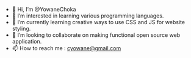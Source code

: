 - 👋 Hi, I’m @YowaneChoka
- 👀 I’m interested in learning various programming languages.
- 🌱 I’m currently learning creative ways to use CSS and JS for website styling.
- 💞️ I’m looking to collaborate on making functional open source web application.
- 📫 How to reach me : cyowane@gmail.com

<!---
YowaneChoka/YowaneChoka is a ✨ special ✨ repository because its `README.md` (this file) appears on your GitHub profile.
You can click the Preview link to take a look at your changes.
--->
